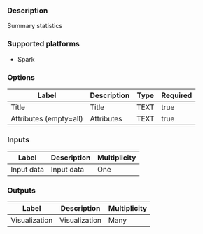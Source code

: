 ###  Description
Summary statistics

###  Supported platforms
* Spark

###  Options
| Label | Description | Type | Required |
|---|---|---|---|
| Title | Title | TEXT | true |
| Attributes (empty=all) | Attributes | TEXT | true |

###  Inputs
| Label | Description | Multiplicity |
|---|---|---|
| Input data | Input data | One |

###  Outputs
| Label | Description | Multiplicity |
|---|---|---|
| Visualization | Visualization | Many |
